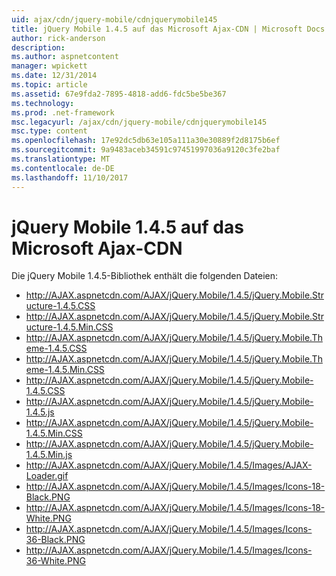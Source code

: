 ```yaml
---
uid: ajax/cdn/jquery-mobile/cdnjquerymobile145
title: jQuery Mobile 1.4.5 auf das Microsoft Ajax-CDN | Microsoft Docs
author: rick-anderson
description: 
ms.author: aspnetcontent
manager: wpickett
ms.date: 12/31/2014
ms.topic: article
ms.assetid: 67e9fda2-7895-4818-add6-fdc5be5be367
ms.technology: 
ms.prod: .net-framework
msc.legacyurl: /ajax/cdn/jquery-mobile/cdnjquerymobile145
msc.type: content
ms.openlocfilehash: 17e92dc5db63e105a111a30e30889f2d8175b6ef
ms.sourcegitcommit: 9a9483aceb34591c97451997036a9120c3fe2baf
ms.translationtype: MT
ms.contentlocale: de-DE
ms.lasthandoff: 11/10/2017
---
```

<a name="jquery-mobile-145-on-the-microsoft-ajax-cdn"></a>jQuery Mobile 1.4.5 auf das Microsoft Ajax-CDN
====================
Die jQuery Mobile 1.4.5-Bibliothek enthält die folgenden Dateien:

- http://AJAX.aspnetcdn.com/AJAX/jQuery.Mobile/1.4.5/jQuery.Mobile.Structure-1.4.5.CSS
- http://AJAX.aspnetcdn.com/AJAX/jQuery.Mobile/1.4.5/jQuery.Mobile.Structure-1.4.5.Min.CSS
- http://AJAX.aspnetcdn.com/AJAX/jQuery.Mobile/1.4.5/jQuery.Mobile.Theme-1.4.5.CSS
- http://AJAX.aspnetcdn.com/AJAX/jQuery.Mobile/1.4.5/jQuery.Mobile.Theme-1.4.5.Min.CSS
- http://AJAX.aspnetcdn.com/AJAX/jQuery.Mobile/1.4.5/jQuery.Mobile-1.4.5.CSS
- http://AJAX.aspnetcdn.com/AJAX/jQuery.Mobile/1.4.5/jQuery.Mobile-1.4.5.js
- http://AJAX.aspnetcdn.com/AJAX/jQuery.Mobile/1.4.5/jQuery.Mobile-1.4.5.Min.CSS
- http://AJAX.aspnetcdn.com/AJAX/jQuery.Mobile/1.4.5/jQuery.Mobile-1.4.5.Min.js
- http://AJAX.aspnetcdn.com/AJAX/jQuery.Mobile/1.4.5/Images/AJAX-Loader.gif
- http://AJAX.aspnetcdn.com/AJAX/jQuery.Mobile/1.4.5/Images/Icons-18-Black.PNG
- http://AJAX.aspnetcdn.com/AJAX/jQuery.Mobile/1.4.5/Images/Icons-18-White.PNG
- http://AJAX.aspnetcdn.com/AJAX/jQuery.Mobile/1.4.5/Images/Icons-36-Black.PNG
- http://AJAX.aspnetcdn.com/AJAX/jQuery.Mobile/1.4.5/Images/Icons-36-White.PNG

